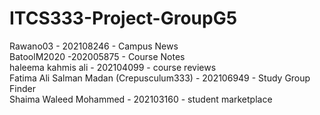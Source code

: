 # ITCS333-Project-GroupG5
Rawano03 - 202108246 - Campus News
<br/>BatoolM2020 -202005875 - Course Notes
<br/> haleema kahmis ali - 202104099 - course reviews
<br/> Fatima Ali Salman Madan (Crepusculum333) - 202106949 - Study Group Finder
<br/> Shaima Waleed Mohammed - 202103160 - student marketplace 
